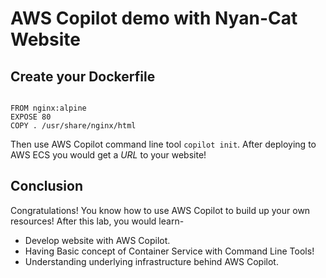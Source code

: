 # AWS Copilot demo with Nyan-Cat Website

## Create your Dockerfile 
```Docker

FROM nginx:alpine
EXPOSE 80
COPY . /usr/share/nginx/html

```
Then use AWS Copilot command line tool `copilot init`.
After deploying to AWS ECS you would get a *URL* to your website!

## Conclusion
Congratulations! You know how to use AWS Copilot to build up your own resources!
After this lab, you would learn-
* Develop website with AWS Copilot.
* Having Basic concept of Container Service with Command Line Tools!
* Understanding underlying infrastructure behind AWS Copilot.